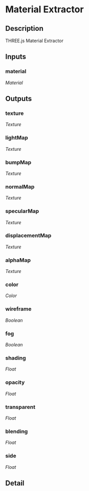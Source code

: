 # Material Extractor

## Description
THREE.js Material Extractor

## Inputs
### material

*Material*



## Outputs
### texture

*Texture*



### lightMap

*Texture*



### bumpMap

*Texture*



### normalMap

*Texture*



### specularMap

*Texture*



### displacementMap

*Texture*



### alphaMap

*Texture*



### color

*Color*



### wireframe

*Boolean*



### fog

*Boolean*



### shading

*Float*



### opacity

*Float*



### transparent

*Float*



### blending

*Float*



### side

*Float*



## Detail

